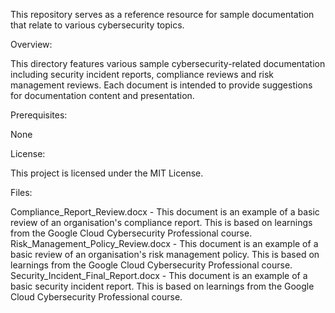 This repository serves as a reference resource for sample documentation that relate to various cybersecurity topics.

Overview:

This directory features various sample cybersecurity-related documentation including security incident reports, compliance reviews and risk management reviews. Each document is intended to provide suggestions for documentation content and presentation.

Prerequisites:

None

License:

This project is licensed under the MIT License.

Files:

Compliance_Report_Review.docx - This document is an example of a basic review of an organisation's compliance report. This is based on learnings from the Google Cloud Cybersecurity Professional course.
Risk_Management_Policy_Review.docx - This document is an example of a basic review of an organisation's risk management policy. This is based on learnings from the Google Cloud Cybersecurity Professional course.
Security_Incident_Final_Report.docx - This document is an example of a basic security incident report. This is based on learnings from the Google Cloud Cybersecurity Professional course.
